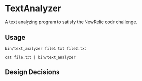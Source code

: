 # TextAnalyzer

A text analyzing program to satisfy the NewRelic code challenge.

## Usage

`bin/text_analyzer file1.txt file2.txt`

`cat file.txt | bin/text_analyzer`

## Design Decisions
